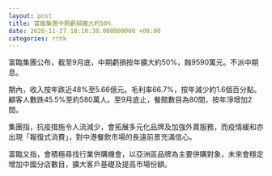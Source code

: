 ```yaml
---
layout: post
title: 富臨集團中期虧損擴大約50%
date: 2020-11-27 18:10:38.000000000 +08:00
categories: rthk
---
```


富臨集團公布，截至9月底，中期虧損按年擴大約50%，蝕9590萬元。不派中期息。

期內，收入按年跌近48%至5.66億元。毛利率66.7%，按年減少約1.6個百分點。顧客人數跌45.5%至約580萬人。至9月底止，餐館數目為80間，按年淨增加2間。

集團指，抗疫措施令人流減少，會拓展多元化品牌及加強外賣服務，而疫情緩和亦出現「報復式消費」，對中港餐飲市場的長遠前景充滿信心。

富臨又指，會積極尋找行業併購機會，以亞洲區品牌為主要併購對象，未來會穩定增加中國分店數目，擴大客戶基礎及提高市場份額。
